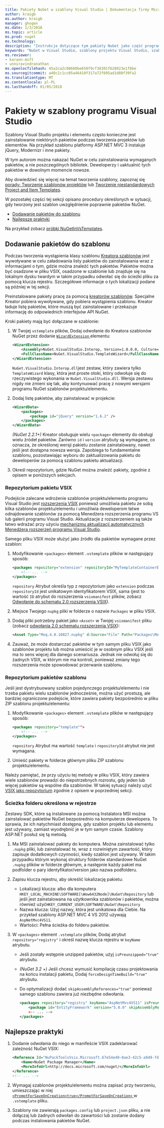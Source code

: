 ```yaml
---
title: Pakiety NuGet w szablony Visual Studio | Dokumentacja firmy Microsoft
author: kraigb
ms.author: kraigb
manager: ghogen
ms.date: 1/3/2018
ms.topic: article
ms.prod: nuget
ms.technology: 
description: "Instrukcje dotyczące tym pakiety NuGet jako część programu Visual Studio szablonów projektów i elementów."
keywords: "NuGet w Visual Studio, szablony projektu Visual Studio, szablony elementów Visual Studio, pakiety w szablonach projektu, pakiety w szablonach elementów"
ms.reviewer:
- karann-msft
- unniravindranathan
ms.openlocfilehash: 45a2ca2c08660be650f9cf38301f628923e1f8be
ms.sourcegitcommit: a40c1c1cc05a46410f317a72f695ad1d80f39fa2
ms.translationtype: MT
ms.contentlocale: pl-PL
ms.lasthandoff: 01/05/2018
---
```

# <a name="packages-in-visual-studio-templates"></a>Pakiety w szablony programu Visual Studio

Szablony Visual Studio projektu i elementu często konieczne jest zainstalowanie niektórych pakietów podczas tworzenia projektów lub elementów. Na przykład szablonu platformy ASP.NET MVC 3 instaluje jQuery, Modernizr i inne pakiety.

W tym autorom można nakazać NuGet w celu zainstalowania wymaganych pakietów, a nie poszczególnych bibliotek. Deweloperzy i uaktualnić tych pakietów w dowolnym momencie nowsze.

Aby dowiedzieć się więcej na temat tworzenia szablony, zapoznaj się [porady: Tworzenie szablonów projektów](/visualstudio/ide/how-to-create-project-templates) lub [Tworzenie niestandardowych Project and Item Templates](/visualstudio/extensibility/creating-custom-project-and-item-templates).

W pozostałej części tej sekcji opisano procedury określonych w sytuacji, gdy tworzony jest szablon uwzględnienie poprawnie pakietów NuGet.

- [Dodawanie pakietów do szablonu](#adding-packages-to-a-template)
- [Najlepsze praktyki](#best-practices)

Na przykład zobacz [próbki NuGetInVsTemplates](https://bitbucket.org/marcind/nugetinvstemplates).

## <a name="adding-packages-to-a-template"></a>Dodawanie pakietów do szablonu

Podczas tworzenia wystąpienia klasy szablonu [Kreatora szablonów](/visualstudio/extensibility/how-to-use-wizards-with-project-templates) jest wywoływane w celu załadowania listy pakietów do zainstalowania wraz z informacjami o tym, gdzie można znaleźć tych pakietów. Pakietów można być osadzone w pliku VSIX, osadzone w szablonie lub znajduje się na lokalnym dysku twardym w takim przypadku odwołać się do ścieżki pliku za pomocą klucza rejestru. Szczegółowe informacje o tych lokalizacji podane są później w tej sekcji.

Preinstalowane pakiety pracę za pomocą [kreatorów szablonów](/visualstudio/extensibility/how-to-use-wizards-with-project-templates). Specjalne Kreator pobiera wywoływane, gdy pobiera wystąpienia szablonu. Kreator ładuje listę pakietów, które muszą być zainstalowane i przekazuje informację do odpowiednich interfejsów API NuGet.

Kroki pakiety mają być dołączane w szablonie:

1. W Twojej `vstemplate` plików, Dodaj odwołanie do Kreatora szablonów NuGet przez dodanie [ `WizardExtension` ](/visualstudio/extensibility/wizardextension-element-visual-studio-templates) elementu:

    ```xml
    <WizardExtension>
        <Assembly>NuGet.VisualStudio.Interop, Version=1.0.0.0, Culture=neutral, PublicKeyToken=b03f5f7f11d50a3a</Assembly>
        <FullClassName>NuGet.VisualStudio.TemplateWizard</FullClassName>
    </WizardExtension>
    ```

    `NuGet.VisualStudio.Interop.dll`jest zestaw, który zawiera tylko `TemplateWizard` klasy, która jest proste otoki, który odwołuje się do rzeczywistego wykonania w `NuGet.VisualStudio.dll`. Wersja zestawu nigdy nie zmieni się tak, aby kontynuować pracę z nowymi wersjami programu NuGet szablonów projektu/elementu.

1. Dodaj listę pakietów, aby zainstalować w projekcie:

    ```xml
    <WizardData>
        <packages>
            <package id="jQuery" version="1.6.2" />
        </packages>
    </WizardData>
    ```

    *(NuGet 2.2.1+)*  Kreator obsługuje wielu `<package>` elementy do obsługi wielu źródeł pakietów. Zarówno `id` i `version` atrybuty są wymagane, co oznacza, że określonej wersji pakietu zostanie zainstalowany, nawet jeśli jest dostępna nowsza wersja. Zapobiega to fundamentalne szablonu, pozostawiając wyboru do zaktualizowania pakietu do deweloperów za pomocą szablonu pakietu aktualizacji.

1. Określ repozytorium, gdzie NuGet można znaleźć pakiety, zgodnie z opisem w poniższych sekcjach.

### <a name="vsix-package-repository"></a>Repozytorium pakietu VSIX

Podejście zalecane wdrożenie szablonów projektu/elementu programu Visual Studio jest [rozszerzenia VSIX](/visualstudio/extensibility/shipping-visual-studio-extensions) ponieważ umożliwia pakietu ze sobą kilka szablonów projektu/elementu i umożliwia deweloperom łatwe odnajdowanie szablonów za pomocą Menedżera rozszerzenia programu VS lub galerii programu Visual Studio. Aktualizacje z rozszerzeniem są także łatwo wdrażać przy użyciu [mechanizmu aktualizacji automatycznych Menedżera rozszerzeń programu Visual Studio](/visualstudio/extensibility/how-to-update-a-visual-studio-extension).

Samego pliku VSIX może służyć jako źródło dla pakietów wymagane przez szablon:

1. Modyfikowanie `<packages>` element `.vstemplate` plików w następujący sposób:

    ```xml
    <packages repository="extension" repositoryId="MyTemplateContainerExtensionId">
        <!-- ... -->
    </packages>
    ```

    `repository` Atrybut określa typ z repozytorium jako `extension` podczas `repositoryId` jest unikatowym identyfikatorem VSIX, sama (jest to wartość `ID` atrybut do rozszerzenia `vsixmanifest` plików, zobacz [ Odwołanie do schematu 2.0 rozszerzenia VSIX](/visualstudio/extensibility/vsix-extension-schema-2-0-reference)).

1. Miejsce Twojego `nupkg` pliki w folderze o nazwie `Packages` w pliku VSIX.

1. Dodaj pliki potrzebny pakiet jako `<Asset>` w Twojej `vsixmanifest` pliku (zobacz [odwołania 2.0 schematu rozszerzenia VSIX](/visualstudio/extensibility/vsix-extension-schema-2-0-reference)):

    ```xml
    <Asset Type="Moq.4.0.10827.nupkg" d:Source="File" Path="Packages\Moq.4.0.10827.nupkg" d:VsixSubPath="Packages" />
    ```

1. Zauważ, że może dostarczać pakietów w tym samym pliku VSIX jako szablonów projektu lub można umieścić je w osobnym pliku VSIX jeśli ma to sens więcej dla danego scenariusza. Jednak nie odwołuj się do żadnych VSIX, w którym nie ma kontroli, ponieważ zmiany tego rozszerzenia może spowodować przerwanie szablonu.

### <a name="template-package-repository"></a>Repozytorium pakietów szablonu

Jeśli jest dystrybuowany szablon pojedynczego projektu/elementu i nie trzeba pakietu wielu szablonów jednocześnie, można użyć prostszą, ale bardziej ograniczone podejście, które zawiera pakiety bezpośrednio w pliku ZIP szablonu projektu/elementu:

1. Modyfikowanie `<packages>` element `.vstemplate` plików w następujący sposób:

    ```xml
    <packages repository="template"">
        <!-- ... -->
    </packages>
    ```

    `repository` Atrybut ma wartość `template` i `repositoryId` atrybut nie jest wymagana.

1. Umieść pakiety w folderze głównym pliku ZIP szablonu projektu/elementu.

Należy pamiętać, że przy użyciu tej metody w pliku VSIX, który zawiera wiele szablonów prowadzi do niepotrzebnych rozrostu, gdy jeden lub więcej pakietów są wspólne dla szablonów. W takiej sytuacji należy użyć [VSIX jako repozytorium](#vsix-package-repository) zgodnie z opisem w poprzedniej sekcji.

### <a name="registry-specified-folder-path"></a>Ścieżka folderu określona w rejestrze

Zestawy SDK, które są instalowane za pomocą Instalatora MSI można zainstalować pakietów NuGet bezpośrednio na komputerze dewelopera. To sprawia, że ich natychmiast dostępna, gdy szablon projektu lub elementu jest używany, zamiast wyodrębnić je w tym samym czasie. Szablony ASP.NET posłuż się tą metodą.

1. Ma MSI zainstalować pakiety do komputera. Można zainstalować tylko `.nupkg` pliki, lub zainstalować te, wraz z rozwiniętym zawartość, który zapisuje dodatkowych czynności, kiedy szablon jest używany. W takim przypadku którym wykonaj struktury folderów standardowe NuGet `.nupkg` plików w folderze głównym, a następnie każdy pakiet ma podfolder o pary identyfikator/version jako nazwa podfolderu.

1. Zapisu klucza rejestru, aby określić lokalizację pakietu:

    - Lokalizacji klucza: albo dla komputera `HKEY_LOCAL_MACHINE\SOFTWARE[\Wow6432Node]\NuGet\Repository` lub jeśli jest zainstalowana na użytkownika szablonów i pakietów, można również użyć`HKEY_CURRENT_USER\SOFTWARE\NuGet\Repository`
    - Nazwa klucza: Użyj nazwy, która jest unikatowa dla Ciebie. Na przykład szablony ASP.NET MVC 4 VS 2012 używają `AspNetMvc4VS11`.
    - Wartości: Pełna ścieżka do folderu pakietów.

1. W `<packages>` element `.vstemplate` plików, Dodaj atrybut `repository="registry"` i określ nazwę klucza rejestru w `keyName` atrybutu.

    - Jeśli zostały wstępnie unzipped pakietów, użyj `isPreunzipped="true"` atrybutu.
    - *(NuGet 3.2 +)*  Jeśli chcesz wymusić kompilację czasu projektowania na końcu instalacji pakietu, Dodaj `forceDesignTimeBuild="true"` atrybutu.
    - Do optymalizacji dodać `skipAssemblyReferences="true"` ponieważ samego szablonu zawiera już niezbędne odwołania.

        ```xml
        <packages repository="registry" keyName="AspNetMvc4VS11" isPreunzipped="true">
            <package id="EntityFramework" version="5.0.0" skipAssemblyReferences="true" />
            <-- ... -->
        </packages>
        ```

## <a name="best-practices"></a>Najlepsze praktyki

1. Dodanie odwołania do niego w manifeście VSIX zadeklarować zależność NuGet VSIX:

    ```xml
    <Reference Id="NuPackToolsVsix.Microsoft.67e54e40-0ae3-42c5-a949-fddf5739e7a5" MinVersion="1.7.30402.9028">
        <Name>NuGet Package Manager</Name>
        <MoreInfoUrl>http://docs.microsoft.com/nuget/</MoreInfoUrl>
    </Reference>
    <!-- ... -->
    ```

1. Wymagaj szablonów projektu/elementu można zapisać przy tworzeniu, umieszczając w niej [ `<PromptForSaveOnCreation>true</PromptForSaveOnCreation>` ](/visualstudio/extensibility/promptforsaveoncreation-element-visual-studio-templates) w `.vstemplate` pliku.

1. Szablony nie zawierają `packages.config` lub `project.json` pliku, a nie dołączaj lub żadnych odwołań do zawartości lub zostanie dodany podczas instalowania pakietów NuGet.
